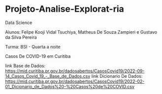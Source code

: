# Projeto-Analise-Explorat-ria
Data Science

Alunos: Felipe Kooji Vidal Tsuchiya, Matheus De Souza Zampieri e Gustavo da Silva Pereira

Turma: BSI - Quarta a noite

Casos De COVID-19 em Curitiba

link Base de Dados: https://mid.curitiba.pr.gov.br/dadosabertos/CasosCovid19/2022-09-14_Casos_Covid_19_-_Base_de_Dados.csv
link Dicionario De Dados: https://mid.curitiba.pr.gov.br/dadosabertos/CasosCovid19/2022-02-01_Dicionario_de_Dados%20-%20Casos%20de%20COVID.csv
